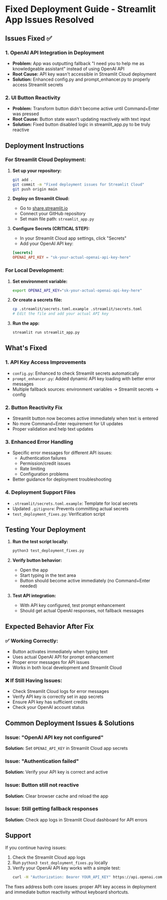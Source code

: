 # Fixed Deployment Guide - Streamlit App Issues Resolved

## Issues Fixed ✅

### 1. **OpenAI API Integration in Deployment** 
- **Problem:** App was outputting fallback "I need you to help me as knowledgeable assistant" instead of using OpenAI API
- **Root Cause:** API key wasn't accessible in Streamlit Cloud deployment
- **Solution:** Enhanced config.py and prompt_enhancer.py to properly access Streamlit secrets

### 2. **UI Button Reactivity**
- **Problem:** Transform button didn't become active until Command+Enter was pressed
- **Root Cause:** Button state wasn't updating reactively with text input
- **Solution:** Fixed button disabled logic in streamlit_app.py to be truly reactive

## Deployment Instructions

### For Streamlit Cloud Deployment:

1. **Set up your repository:**
   ```bash
   git add .
   git commit -m "Fixed deployment issues for Streamlit Cloud"
   git push origin main
   ```

2. **Deploy on Streamlit Cloud:**
   - Go to [share.streamlit.io](https://share.streamlit.io)
   - Connect your GitHub repository
   - Set main file path: `streamlit_app.py`

3. **Configure Secrets (CRITICAL STEP):**
   - In your Streamlit Cloud app settings, click "Secrets"
   - Add your OpenAI API key:
   ```toml
   [secrets]
   OPENAI_API_KEY = "sk-your-actual-openai-api-key-here"
   ```

### For Local Development:

1. **Set environment variable:**
   ```bash
   export OPENAI_API_KEY="sk-your-actual-openai-api-key-here"
   ```
   
2. **Or create a secrets file:**
   ```bash
   cp .streamlit/secrets.toml.example .streamlit/secrets.toml
   # Edit the file and add your actual API key
   ```

3. **Run the app:**
   ```bash
   streamlit run streamlit_app.py
   ```

## What's Fixed

### 1. **API Key Access Improvements**
- `config.py`: Enhanced to check Streamlit secrets automatically
- `prompt_enhancer.py`: Added dynamic API key loading with better error messages
- Multiple fallback sources: environment variables → Streamlit secrets → config

### 2. **Button Reactivity Fix**
- Streamlit button now becomes active immediately when text is entered
- No more Command+Enter requirement for UI updates
- Proper validation and help text updates

### 3. **Enhanced Error Handling**
- Specific error messages for different API issues:
  - Authentication failures
  - Permission/credit issues  
  - Rate limiting
  - Configuration problems
- Better guidance for deployment troubleshooting

### 4. **Deployment Support Files**
- `.streamlit/secrets.toml.example`: Template for local secrets
- Updated `.gitignore`: Prevents committing actual secrets
- `test_deployment_fixes.py`: Verification script

## Testing Your Deployment

1. **Run the test script locally:**
   ```bash
   python3 test_deployment_fixes.py
   ```

2. **Verify button behavior:**
   - Open the app
   - Start typing in the text area
   - Button should become active immediately (no Command+Enter needed)

3. **Test API integration:**
   - With API key configured, test prompt enhancement  
   - Should get actual OpenAI responses, not fallback messages

## Expected Behavior After Fix

### ✅ **Working Correctly:**
- Button activates immediately when typing text
- Uses actual OpenAI API for prompt enhancement
- Proper error messages for API issues
- Works in both local development and Streamlit Cloud

### ❌ **If Still Having Issues:**
- Check Streamlit Cloud logs for error messages
- Verify API key is correctly set in app secrets
- Ensure API key has sufficient credits
- Check your OpenAI account status

## Common Deployment Issues & Solutions

### Issue: "OpenAI API key not configured"
**Solution:** Set `OPENAI_API_KEY` in Streamlit Cloud app secrets

### Issue: "Authentication failed" 
**Solution:** Verify your API key is correct and active

### Issue: Button still not reactive
**Solution:** Clear browser cache and reload the app

### Issue: Still getting fallback responses
**Solution:** Check app logs in Streamlit Cloud dashboard for API errors

## Support

If you continue having issues:

1. Check the Streamlit Cloud app logs
2. Run `python3 test_deployment_fixes.py` locally
3. Verify your OpenAI API key works with a simple test:
   ```bash
   curl -H "Authorization: Bearer YOUR_API_KEY" https://api.openai.com/v1/models
   ```

The fixes address both core issues: proper API key access in deployment and immediate button reactivity without keyboard shortcuts.